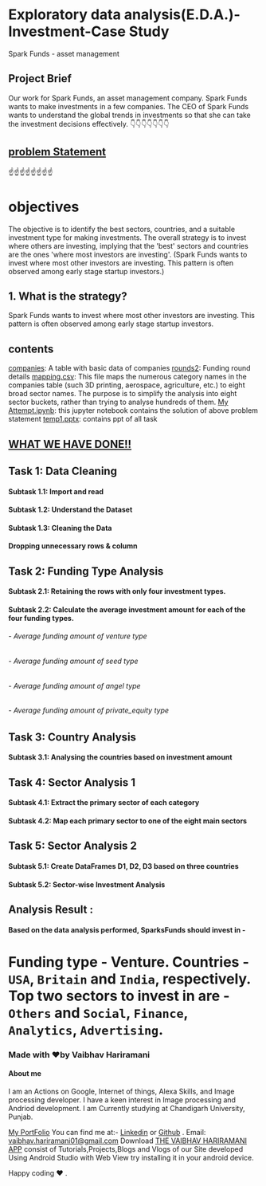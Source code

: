 # Exploratory data analysis(E.D.A.)-Investment-Case Study
Spark Funds - asset management

## Project Brief
Our work for Spark Funds, an asset management company. Spark Funds wants to make investments in a few companies. The CEO of Spark Funds wants to understand the global trends in investments so that she can take the investment decisions effectively.
:point_down::point_down::point_down::point_down::point_down::point_down::point_down:
## [problem Statement](https://github.com/vaibhavhariaramani/Spark-Funds-Investment-CaseStudy/blob/master/Problem-Statement.md)
:point_up::point_up::point_up::point_up::point_up::point_up::point_up::point_up:
# objectives
The objective is to identify the best sectors, countries, and a suitable investment type for making investments. The overall strategy is to invest where others are investing, implying that the 'best' sectors and countries are the ones 'where most investors are investing'. (Spark Funds wants to invest where most other investors are investing. This pattern is often observed among early stage startup investors.)
 
## 1. What is the strategy?

Spark Funds wants to invest where most other investors are investing. This pattern is often observed among early stage startup investors.

##  contents

[companies](https://github.com/vaibhavhariaramani/Spark-Funds-Investment-CaseStudy/blob/master/companies.txt): A table with basic data of companies
[rounds2](https://github.com/vaibhavhariaramani/Spark-Funds-Investment-CaseStudy/blob/master/rounds2.csv): Funding round details
[mapping.csv](https://github.com/vaibhavhariaramani/Spark-Funds-Investment-CaseStudy/blob/master/mapping.csv): This file maps the numerous category names in the companies table (such 3D printing, aerospace, agriculture, etc.) to eight broad sector names. The purpose is to simplify the analysis into eight sector buckets, rather than trying to analyse hundreds of them.
[My Attempt.ipynb](https://github.com/vaibhavhariaramani/Spark-Funds-Investment-CaseStudy/blob/master/My%20Attempt.ipynb): this jupyter notebook contains the solution of above problem statement
[temp1.pptx](https://github.com/vaibhavhariaramani/Spark-Funds-Investment-CaseStudy/blob/master/temp1.pptx): contains ppt of all task

## [WHAT WE HAVE DONE!!](https://github.com/vaibhavhariaramani/Spark-Funds-Investment-CaseStudy/blob/master/My%20Attempt.ipynb)
## Task 1: Data Cleaning
#### Subtask 1.1: Import and read
#### Subtask 1.2: Understand the Dataset
#### Subtask 1.3: Cleaning the Data
#### Dropping unnecessary rows & column

## Task 2: Funding Type Analysis
#### Subtask 2.1: Retaining the rows with only four investment types.
#### Subtask 2.2: Calculate the average investment amount for each of the four funding types.
###### - Average funding amount of venture type
###### - Average funding amount of seed type
###### - Average funding amount of angel type
###### - Average funding amount of private_equity type
 
## Task 3: Country Analysis
#### Subtask 3.1: Analysing the countries based on investment amount
## Task 4: Sector Analysis 1
#### Subtask 4.1: Extract the primary sector of each category
#### Subtask 4.2: Map each primary sector to one of the eight main sectors
## Task 5: Sector Analysis 2
#### Subtask 5.1: Create DataFrames D1, D2, D3 based on three countries
#### Subtask 5.2: Sector-wise Investment Analysis

## Analysis Result :
#### Based on the data analysis performed, SparksFunds should invest in -

Funding type - Venture.
Countries - `USA`, `Britain` and `India`, respectively.
Top two sectors to invest in are - `Others` and `Social`, `Finance`, `Analytics`, `Advertising`.
=========================================================================================================================================================
### Made with ❤️by Vaibhav Hariramani
#### About me

I am an Actions on Google, Internet of things, Alexa Skills, and Image processing developer.
I have a keen interest in Image processing and Andriod development.
I am Currently studying at  Chandigarh University, Punjab.

[My PortFolio](https://vaibhavhariaramani.github.io/)
You can find me at:-
[Linkedin](https://www.linkedin.com/in/vaibhav-hariramani-087488186/) or [Github](https://github.com/vaibhavhariaramani) .
Email: [vaibhav.hariramani01@gmail.com](mailto:vaibhav.hariramani01@gmail.com)
Download [THE VAIBHAV HARIRAMANI APP](https://github.com/vaibhavhariaramani/The-Vaibhav-Hariramani-App/raw/master/vaibhav%20hariramani%20app.apk) consist of Tutorials,Projects,Blogs and Vlogs of our Site developed Using Android Studio with Web View try installing it in your android device.

Happy coding ❤️ .
